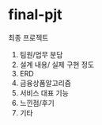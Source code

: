 # final-pjt

최종 프로젝트
1. 팀원/업무 분담
2. 설계 내용/ 실제 구현 정도
3. ERD
4. 금융상품알고리즘
5. 서비스 대표 기능
6. 느낀점/후기
7. 기타

